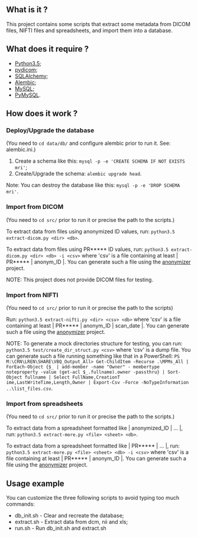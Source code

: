## What is it ?

This project contains some scripts that extract some metadata from DICOM files, NIFTI files and spreadsheets,
and import them into a database.

## What does it require ?

* [Python3.5](https://www.python.org/);
* [pydicom](http://pydicom.readthedocs.org/en/latest/getting_started.html);
* [SQLAlchemy](http://www.sqlalchemy.org/);
* [Alembic](http://alembic.readthedocs.io/en/latest/);
* [MySQL](http://www.mysql.com/);
* [PyMySQL](https://github.com/PyMySQL/PyMySQL).

## How does it work ?

### Deploy/Upgrade the database

(You need to `cd data/db/` and configure alembic prior to run it. See: alembic.ini.)

1. Create a schema like this: `mysql -p -e 'CREATE SCHEMA IF NOT EXISTS mri'`;
2. Create/Upgrade the schema: `alembic upgrade head`.

Note: You can destroy the database like this: `mysql -p -e 'DROP SCHEMA mri'`.

### Import from DICOM

(You need to `cd src/` prior to run it or precise the path to the scripts.)

To extract data from files using anonymized ID values, run: `python3.5 extract-dicom.py <dir> <db>`.

To extract data from files using PR***** ID values, run: `python3.5 extract-dicom.py <dir> <db> -i <csv>`
where 'csv' is a file containing at least | PR***** | anonym_ID |. You can generate such a file using the 
[anonymizer](http://hbps1.intranet.chuv:7000/LREN/anonymizer) project.

NOTE: This project does not provide DICOM files for testing.

### Import from NIFTI

(You need to `cd src/` prior to run it or precise the path to the scripts)

Run: `python3.5 extract-nifti.py <dir> <csv> <db>`
where 'csv' is a file containing at least | PR***** | anonym_ID | scan_date |. You can generate such a file using the 
[anonymizer](http://hbps1.intranet.chuv:7000/LREN/anonymizer) project.

NOTE: To generate a mock directories structure for testing, you can run: `python3.5 test/create_dir_struct.py <csv>`
where 'csv' is a dump file. You can generate such a file running something like that in a PowerShell:
`PS M:\CRN\LREN\SHARE\VBQ_Output_All> Get-ChildItem -Recurse .\MPMs_All | ForEach-Object {$_ | add-member -name "Owner" -
membertype noteproperty -value (get-acl $_.fullname).owner -passthru} | Sort-Object fullname | Select FullName,CreationT
ime,LastWriteTime,Length,Owner | Export-Csv -Force -NoTypeInformation ..\list_files.csv`.

### Import from spreadsheets

(You need to `cd src/` prior to run it or precise the path to the scripts.)

To extract data from a spreadsheet formatted like | anonymized_ID | ... |,
run: `python3.5 extract-more.py <file> <sheet> <db>`.

To extract data from a spreadsheet formatted like | PR***** | ... |,
run: `python3.5 extract-more.py <file> <sheet> <db> -i <csv>`
where 'csv' is a file containing at least | PR***** | anonym_ID |. You can generate such a file using the 
[anonymizer](http://hbps1.intranet.chuv:7000/LREN/anonymizer) project.

## Usage example

You can customize the three following scripts to avoid typing too much commands:

* db_init.sh - Clear and recreate the database;
* extract.sh - Extract data from dcm, nii and xls;
* run.sh - Run db_init.sh and extract.sh
